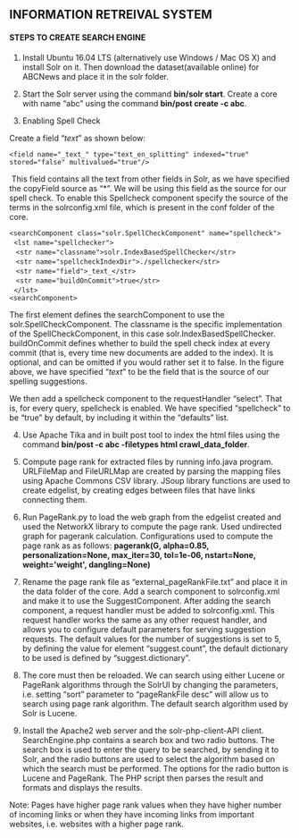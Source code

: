## INFORMATION RETREIVAL SYSTEM

#### STEPS TO CREATE SEARCH ENGINE

1.	Install Ubuntu 16.04 LTS (alternatively use Windows / Mac OS X) and install Solr on it. Then download the dataset(available online) for ABCNews and place it in the solr folder.

2.	Start the Solr server using the command **bin/solr start**. Create a core with name “abc” using the command **bin/post  create -c abc**. 

3. Enabling Spell Check

  Create a field “_text_” as shown below:
   
  `<field name="_text_" type="text_en_splitting" indexed="true" stored="false" multivalued="true"/>`
   
  This field contains all the text from other fields in Solr, as we have specified the copyField source as “*”. We will be using
   this field as the source for our spell check. To enable this Spellcheck component specify the source of the terms in the                solrconfig.xml file, which is present in the conf folder of the core.
 
 `<searchComponent class="solr.SpellCheckComponent" name="spellcheck">`<br />
  &nbsp;&nbsp;`<lst name="spellchecker">`<br />
   &nbsp;&nbsp;&nbsp;`<str name="classname">solr.IndexBasedSpellChecker</str>`<br />
  &nbsp;&nbsp;&nbsp;`<str name="spellcheckIndexDir">./spellchecker</str>`<br />
  &nbsp;&nbsp;&nbsp;`<str name="field">_text_</str>`<br />
  &nbsp;&nbsp;&nbsp;`<str name="buildOnCommit">true</str>`<br />
  &nbsp;&nbsp;`</lst>`<br />
 `<searchComponent>`

  The first element defines the searchComponent to use the solr.SpellCheckComponent. The classname is the specific
  implementation of the SpellCheckComponent, in this case solr.IndexBasedSpellChecker. buildOnCommit defines whether to build the spell   check index at every commit (that is, every time new documents are added to the index). It is optional, and can be omitted if you       would rather set it to false. In the figure above, we have specified “_text_” to be the field that is the source of our spelling         suggestions.

  We then	add a spellcheck component to the requestHandler “select”. That is, for every query, spellcheck is enabled. We have           specified “spellcheck” to be “true” by default, by including it within the “defaults” list.

4.	Use Apache Tika and in built post tool to index the html files using the command **bin/post -c abc -filetypes html crawl_data_folder**. 

5.	Compute page rank for extracted files by running info.java program. URLFileMap and FileURLMap are created by parsing the mapping files using Apache Commons CSV library. JSoup library functions are used to create edgelist, by creating edges between files that have links connecting them.

6.	Run PageRank.py to load the web graph from the edgelist created and used the NetworkX library to compute the page rank. Used undirected graph for pagerank calculation. Configurations used to compute the page rank as as follows:  **pagerank(G, alpha=0.85, personalization=None, max_iter=30, tol=1e-06, nstart=None, weight='weight', dangling=None)**

7.	Rename the page rank file as “external_pageRankFile.txt” and place it in the data folder of the core. Add a search component to solrconfig.xml and make it to use the SuggestComponent. After adding the search component, a request handler must be added to solrconfig.xml. This request handler works the same as any other request handler, and allows you to configure default parameters for serving suggestion requests. The default values for the number of suggestions is set to 5, by defining the value for element “suggest.count”, the default dictionary to be used is defined by “suggest.dictionary”.

8. The core must then be reloaded. We can search using either Lucene or PageRank algorithms through the SolrUI by changing the parameters, i.e. setting “sort” parameter to “pageRankFile desc” will allow us to search using page rank algorithm. The default search algorithm used by Solr is Lucene.

9.	 Install the Apache2 web server and the solr-php-client-API client. SearchEngine.php contains a search box and two radio buttons. The search box is used to enter the query to be searched, by sending it to Solr, and the radio buttons are used to select the algorithm based on which the search must be performed. The options for the radio button is Lucene and PageRank. The PHP script then parses the result and formats and displays the results. 
 
Note: Pages have higher page rank values when they have higher number of incoming links or when they have incoming links from important websites, i.e. websites with a higher page rank.
